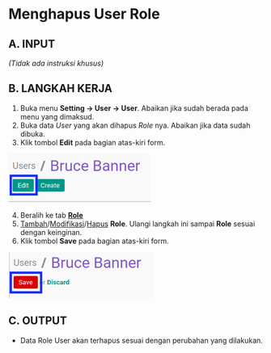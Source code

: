 # Menghapus User Role

## A. INPUT

*(Tidak ada instruksi khusus)*

## B. LANGKAH KERJA

1. Buka menu **Setting -> User -> User**. Abaikan jika sudah berada pada menu yang dimaksud.
2. Buka data *User* yang akan dihapus *Role* nya. Abaikan jika data sudah dibuka.
3. Klik tombol **Edit** pada bagian atas-kiri form.

![](../img/user/tombol-edit.png)

4. Beralih ke tab **[Role](./penjelasan.md#tab-role)**
5. <a name="l9">[Tambah](./menambah-user-role.md)/[Modifikasi](./memodifikasi-user-role.md)/[Hapus](./menghapus-user-role.md)</a>  **Role**. Ulangi langkah ini sampai **Role** sesuai dengan keinginan.
6. Klik tombol **Save** pada bagian atas-kiri form.

![](../img/user/tombol-save-modifikasi.png)

## C. OUTPUT

* Data Role User akan terhapus sesuai dengan perubahan yang dilakukan.
